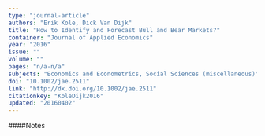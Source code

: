 ```yaml
---
type: "journal-article"
authors: "Erik Kole, Dick Van Dijk"
title: "How to Identify and Forecast Bull and Bear Markets?"
container: "Journal of Applied Economics"
year: "2016"
issue: ""
volume: ""
pages: "n/a-n/a"
subjects: "Economics and Econometrics, Social Sciences (miscellaneous)"
doi: "10.1002/jae.2511"
link: "http://dx.doi.org/10.1002/jae.2511"
citationkey: "KoleDijk2016"
updated: "20160402"
---
```


####Notes
